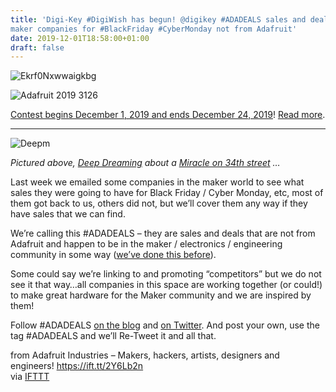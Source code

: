 ```yaml
---
title: 'Digi-Key #DigiWish has begun! @digikey #ADADEALS sales and deals from
maker companies for #BlackFriday #CyberMonday not from Adafruit'
date: 2019-12-01T18:58:00+01:00
draft: false
---
```


![Ekrf0Nxwwaigkbg](https://cdn-blog.adafruit.com/uploads/2019/12/EKrf0NXWwAIgkbG.jpg)

![Adafruit 2019 3126](https://cdn-blog.adafruit.com/uploads/2019/12/adafruit_2019_3126.jpg)

[Contest begins December 1, 2019 and ends December 24, 2019](https://www.digikey.com/en/resources/social/digi-wish)! [Read more](https://www.digikey.com/en/resources/social/digi-wish).

* * *

![Deepm](https://cdn-blog.adafruit.com/uploads/2019/11/deepm.jpg)

_Pictured above, [Deep Dreaming](https://deepdreamgenerator.com/) about a [Miracle on 34th street](https://en.wikipedia.org/wiki/Miracle_on_34th_Street) …_

Last week we emailed some companies in the maker world to see what sales they were going to have for Black Friday / Cyber Monday, etc, most of them got back to us, others did not, but we’ll cover them any way if they have sales that we can find.

We’re calling this #ADADEALS – they are sales and deals that are not from Adafruit and happen to be in the maker / electronics / engineering community in some way ([we’ve done this before](https://blog.adafruit.com/2017/11/24/sales-deals-donations-and-more-for-makers-besides-adafruit-this-is-massive-blackfriday-cybermonday-adadeals/)).

Some could say we’re linking to and promoting “competitors” but we do not see it that way…all companies in this space are working together (or could!) to make great hardware for the Maker community and we are inspired by them!

Follow #ADADEALS [on the blog](https://blog.adafruit.com/?s=%23adadeals) and [on Twitter](https://twitter.com/search?q=%23adadeals&src=typed_query&f=live). And post your own, use the tag #ADADEALS and we’ll Re-Tweet it and all that.

  
  
from Adafruit Industries – Makers, hackers, artists, designers and engineers! https://ift.tt/2Y6Lb2n  
via [IFTTT](https://ifttt.com/?ref=da&site=blogger)